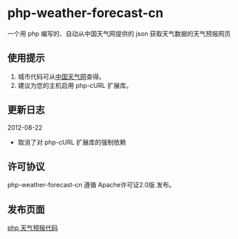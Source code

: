 php-weather-forecast-cn
=======================

一个用 php 编写的、自动从中国天气网提供的 json 获取天气数据的天气预报网页

使用提示
--------
1. 城市代码可从[中国天气网]查得。
2. 建议为您的主机启用 php-cURL 扩展库。

更新日志
--------
2012-08-22
* 取消了对 php-cURL 扩展库的强制依赖

许可协议
--------
php-weather-forecast-cn 遵循 Apache许可证2.0版 发布。

发布页面
--------
[php 天气预报代码]

[中国天气网]: http://www.weather.com.cn/
[php 天气预报代码]: http://lyonna.me/2012/01/php-weather-forecast/
